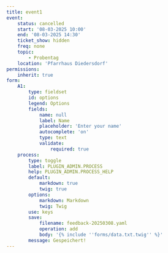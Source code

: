 ```yaml
---
title: event1
event:
    status: cancelled
    start: '08-03-2025 10:00'
    end: '08-03-2025 14:30'
    ticket_show: hidden
    freq: none
    topic:
        - Probentag
    location: 'Pfarrhaus Diedersdorf'
permissions:
    inherit: true
form:
    A1:
        type: fieldset
        id: options
        legend: Options
        fields:
            name: null
            label: Name
            placeholder: 'Enter your name'
            autocomplete: 'on'
            type: text
            validate:
                required: true
    process:
        type: toggle
        label: PLUGIN_ADMIN.PROCESS
        help: PLUGIN_ADMIN.PROCESS_HELP
        default:
            markdown: true
            twig: true
        options:
            markdown: Markdown
            twig: Twig
        use: keys
        save:
            filename: feedback-20250308.yaml
            operation: add
            body: '{% include ''forms/data.txt.twig'' %}'
        message: Gespeichert!
---
```



